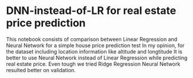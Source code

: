 # DNN-instead-of-LR for real estate price prediction
This notebook consists of comparison between Linear Regression and Neural Network for a simple house price prediction test
In my opinion, for the dataset including location information like altitude and longtitude It is better to use Neural Network instead of Linear Regression while predicting real estate price.
Even tough we tried Ridge Regression Neural Network resulted better on validation.
